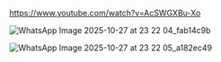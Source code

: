 https://www.youtube.com/watch?v=AcSWGXBu-Xo

![WhatsApp Image 2025-10-27 at 23 22 04_fab14c9b](https://github.com/user-attachments/assets/4bf7a6c8-538e-4f7a-a72b-963c7f9f2ce6)


![WhatsApp Image 2025-10-27 at 23 22 05_a182ec49](https://github.com/user-attachments/assets/3495192f-2c73-4fd7-b7ab-c702ae5a8d57)
